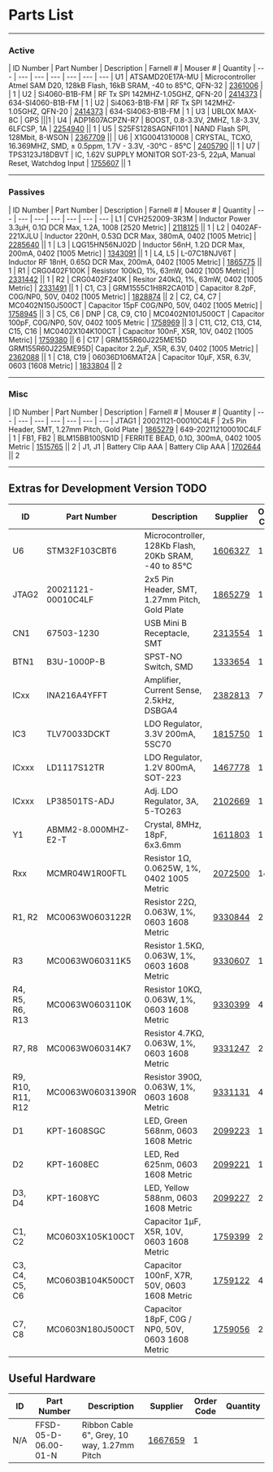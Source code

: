 # Parts List

----
### Active

| ID Number  | Part Number | Description | Farnell # | Mouser # | Quantity
| --- | --- | --- | --- | --- | --- | ---
| U1 | ATSAMD20E17A-MU | Microcontroller Atmel SAM D20, 128kB Flash, 16kB SRAM, -40 to 85°C, QFN-32 | [2361006](http://uk.farnell.com/jsp/search/browse.jsp;jsessionid=0?N=0&Ntk=partnumbers&Ntt=*2361006*) | | 1
| U2 | Si4060-B1B-FM | RF Tx SPI 142MHZ-1.05GHZ, QFN-20 | [2414373](http://uk.farnell.com/jsp/search/browse.jsp;jsessionid=0?N=0&Ntk=partnumbers&Ntt=*2414373*) | 634-SI4060-B1B-FM | 1
| U2 | Si4063-B1B-FM | RF Tx SPI 142MHZ-1.05GHZ, QFN-20 | [2414373](http://uk.farnell.com/jsp/search/browse.jsp;jsessionid=0?N=0&Ntk=partnumbers&Ntt=*2414373*) | 634-SI4063-B1B-FM | 1
| U3 | UBLOX MAX-8C | GPS |||1
| U4 | ADP1607ACPZN-R7 | BOOST, 0.8-3.3V, 2MHZ, 1.8-3.3V, 6LFCSP, 1A | [2254940](http://uk.farnell.com/jsp/search/browse.jsp;jsessionid=0?N=0&Ntk=partnumbers&Ntt=*2254940*) || 1
| U5 | S25FS128SAGNFI101 | NAND Flash SPI, 128Mbit, 8-WSON | [2367709](http://uk.farnell.com/jsp/search/browse.jsp;jsessionid=0?N=0&Ntk=partnumbers&Ntt=*2367709*) ||
| U6 | X1G0041310008 | CRYSTAL, TCXO, 16.369MHZ, SMD, ± 0.5ppm, 1.7V - 3.3V, -30°C - 85°C | [2405790](http://uk.farnell.com/jsp/search/browse.jsp;jsessionid=0?N=0&Ntk=partnumbers&Ntt=*2405790*) || 1
| U7 | TPS3123J18DBVT | IC, 1.62V SUPPLY MONITOR SOT-23-5, 22µA, Manual Reset, Watchdog Input | [1755607](http://uk.farnell.com/jsp/search/browse.jsp;jsessionid=0?N=0&Ntk=partnumbers&Ntt=*1755607*) || 1

----

### Passives

| ID Number | Part Number | Description | Farnell # | Mouser # | Quantity
| --- | --- | --- | --- | --- | --- | ---
| L1 | CVH252009-3R3M | Inductor Power 3.3µH, 0.1Ω DCR Max, 1.2A, 1008 [2520 Metric] | [2118125](http://uk.farnell.com/jsp/search/browse.jsp;jsessionid=0?N=0&Ntk=partnumbers&Ntt=*2118125*) || 1
| L2 | 0402AF-221XJLU | Inductor 220nH, 0.53Ω DCR Max, 380mA, 0402 [1005 Metric] | [2285640](http://uk.farnell.com/jsp/search/browse.jsp;jsessionid=0?N=0&Ntk=partnumbers&Ntt=*2285640*) || 1
| L3 | LQG15HN56NJ02D | Inductor 56nH, 1.2Ω DCR Max, 200mA, 0402 [1005 Metric] | [1343091](http://uk.farnell.com/jsp/search/browse.jsp;jsessionid=0?N=0&Ntk=partnumbers&Ntt=*1343091*) || 1
| L4, L5 | L-07C18NJV6T | Inductor RF 18nH, 0.65Ω DCR Max, 200mA, 0402 [1005 Metric] | [1865775](http://uk.farnell.com/jsp/search/browse.jsp;jsessionid=0?N=0&Ntk=partnumbers&Ntt=*1865775*) || 1
| R1 | CRG0402F100K | Resistor 100kΩ, 1%, 63mW, 0402 [1005 Metric] | [2331442](http://uk.farnell.com/jsp/search/browse.jsp;jsessionid=0?N=0&Ntk=partnumbers&Ntt=*2331442*) || 1
| R2 | CRG0402F240K | Resitor 240kΩ, 1%, 63mW, 0402 [1005 Metric] | [2331491](http://uk.farnell.com/jsp/search/browse.jsp;jsessionid=0?N=0&Ntk=partnumbers&Ntt=*2331491*) || 1
| C1, C3 | GRM1555C1H8R2CA01D | Capacitor 8.2pF, C0G/NP0, 50V, 0402 [1005 Metric] | [1828874](http://uk.farnell.com/jsp/search/browse.jsp;jsessionid=0?N=0&Ntk=partnumbers&Ntt=*1828874*) || 2
| C2, C4, C7 | MC0402N150J500CT | Capacitor 15pF C0G/NP0, 50V, 0402 [1005 Metric] | [1758945](http://uk.farnell.com/jsp/search/browse.jsp;jsessionid=0?N=0&Ntk=partnumbers&Ntt=*1758945*) || 3
| C5, C6 | DNP
| C8, C9, C10 | MC0402N101J500CT | Capacitor 100pF, C0G/NP0, 50V, 0402 1005 Metric | [1758969](http://uk.farnell.com/jsp/search/browse.jsp;jsessionid=0?N=0&Ntk=partnumbers&Ntt=*1758969*) || 3
| C11, C12, C13, C14, C15, C16 | MC0402X104K100CT | Capacitor 100nF, X5R, 10V, 0402 [1005 Metric] | [1759380](http://uk.farnell.com/jsp/search/browse.jsp;jsessionid=0?N=0&Ntk=partnumbers&Ntt=*1759380*) || 6
| C17 | GRM155R60J225ME15D GRM155R60J225ME95D| Capacitor 2.2µF, X5R, 6.3V, 0402 [1005 Metric] | [2362088](http://uk.farnell.com/jsp/search/browse.jsp;jsessionid=0?N=0&Ntk=partnumbers&Ntt=*2362088*) || 1
| C18, C19 | 06036D106MAT2A | Capacitor 10µF, X5R, 6.3V, 0603 [1608 Metric] | [1833804](http://uk.farnell.com/jsp/search/browse.jsp;jsessionid=0?N=0&Ntk=partnumbers&Ntt=*1833804*) || 2

----

### Misc

| ID Number | Part Number | Description | Farnell # | Mouser # | Quantity
| --- | --- | --- | --- | --- | --- | ---
| JTAG1 | 20021121-00010C4LF | 2x5 Pin Header, SMT, 1.27mm Pitch, Gold Plate | [1865279](http://uk.farnell.com/jsp/search/browse.jsp;jsessionid=0?N=0&Ntk=partnumbers&Ntt=*1865279*) | 649-202112100010C4LF | 1
| FB1, FB2 | BLM15BB100SN1D | FERRITE BEAD, 0.1Ω, 300mA, 0402 1005 Metric | [1515765](http://uk.farnell.com/jsp/search/browse.jsp;jsessionid=0?N=0&Ntk=partnumbers&Ntt=*1515765*) || 2
| J1, J1 | Battery Clip AAA | Battery Clip AAA | [1702644](http://uk.farnell.com/jsp/search/browse.jsp;jsessionid=0?N=0&Ntk=partnumbers&Ntt=*1702644*) || 2

----
## Extras for Development Version TODO

| ID | Part Number | Description | Supplier | Order Code | Quantity | Notes
| --- | --- | --- | --- | --- | --- | ---
| U6 | STM32F103CBT6 | Microcontroller, 128Kb Flash, 20Kb SRAM, -40 to 85°C | [1606327](http://uk.farnell.com/jsp/search/browse.jsp;jsessionid=0?N=0&Ntk=partnumbers&Ntt=*1606327*) | 1
| JTAG2 | 20021121-00010C4LF | 2x5 Pin Header, SMT, 1.27mm Pitch, Gold Plate | [1865279](http://uk.farnell.com/jsp/search/browse.jsp;jsessionid=0?N=0&Ntk=partnumbers&Ntt=*1865279*) | 1
| CN1 | 67503-1230 | USB Mini B Receptacle, SMT | [2313554](http://uk.farnell.com/jsp/search/browse.jsp;jsessionid=0?N=0&Ntk=partnumbers&Ntt=*2313554*) | 1
| BTN1 | B3U-1000P-B | SPST-NO Switch, SMD | [1333654](http://uk.farnell.com/jsp/search/browse.jsp;jsessionid=0?N=0&Ntk=partnumbers&Ntt=*1333654*) | 1
| ICxx | INA216A4YFFT | Amplifier, Current Sense, 2.5kHz, DSBGA4 | [2382813](http://uk.farnell.com/jsp/search/browse.jsp;jsessionid=0?N=0&Ntk=partnumbers&Ntt=*2382813*) | 7
| IC3 | TLV70033DCKT | LDO Regulator, 3.3V 200mA, 5SC70 | [1815750](http://uk.farnell.com/jsp/search/browse.jsp;jsessionid=0?N=0&Ntk=partnumbers&Ntt=*1815750*) | 1
| ICxxx | LD1117S12TR | LDO Regulator, 1.2V 800mA, SOT-223 | [1467778](http://uk.farnell.com/jsp/search/browse.jsp;jsessionid=0?N=0&Ntk=partnumbers&Ntt=*1467778*) | 1
| ICxxx | LP38501TS-ADJ | Adj. LDO Regulator, 3A, 5-TO263 | [2102669](http://uk.farnell.com/jsp/search/browse.jsp;jsessionid=0?N=0&Ntk=partnumbers&Ntt=*2102669*) | 1
| Y1 | ABMM2-8.000MHZ-E2-T | Crystal, 8MHz, 18pF, 6x3.6mm | [1611803](http://uk.farnell.com/jsp/search/browse.jsp;jsessionid=0?N=0&Ntk=partnumbers&Ntt=*1611803*) | 1
| Rxx |  MCMR04W1R00FTL | Resistor 1Ω, 0.0625W, 1%, 0402 1005 Metric | [2072500](http://uk.farnell.com/jsp/search/browse.jsp;jsessionid=0?N=0&Ntk=partnumbers&Ntt=*2072500*) | 14
| R1, R2 | MC0063W0603122R | Resistor 22Ω, 0.063W, 1%, 0603 1608 Metric | [9330844](http://uk.farnell.com/jsp/search/browse.jsp;jsessionid=0?N=0&Ntk=partnumbers&Ntt=*9330844*) | 2
| R3 | MC0063W060311K5 | Resistor 1.5KΩ, 0.063W, 1%, 0603 1608 Metric | [9330607](http://uk.farnell.com/jsp/search/browse.jsp;jsessionid=0?N=0&Ntk=partnumbers&Ntt=*9330607*) | 1
| R4, R5, R6, R13 | MC0063W0603110K | Resistor 10KΩ, 0.063W, 1%, 0603 1608 Metric | [9330399](http://uk.farnell.com/jsp/search/browse.jsp;jsessionid=0?N=0&Ntk=partnumbers&Ntt=*9330399*) | 4
| R7, R8 | MC0063W060314K7 | Resistor 4.7KΩ, 0.063W, 1%, 0603 1608 Metric | [9331247](http://uk.farnell.com/jsp/search/browse.jsp;jsessionid=0?N=0&Ntk=partnumbers&Ntt=*9331247*) | 2
| R9, R10, R11, R12 | MC0063W06031390R | Resistor 390Ω, 0.063W, 1%, 0603 1608 Metric | [9331131](http://uk.farnell.com/jsp/search/browse.jsp;jsessionid=0?N=0&Ntk=partnumbers&Ntt=*9331131*) | 4
| D1 | KPT-1608SGC | LED, Green 568nm, 0603 1608 Metric | [2099223](http://uk.farnell.com/jsp/search/browse.jsp;jsessionid=0?N=0&Ntk=partnumbers&Ntt=*2099223*) | 1
| D2 | KPT-1608EC | LED, Red 625nm, 0603 1608 Metric | [2099221](http://uk.farnell.com/jsp/search/browse.jsp;jsessionid=0?N=0&Ntk=partnumbers&Ntt=*2099221*) | 1
| D3, D4 | KPT-1608YC | LED, Yellow 588nm, 0603 1608 Metric | [2099227](http://uk.farnell.com/jsp/search/browse.jsp;jsessionid=0?N=0&Ntk=partnumbers&Ntt=*2099227*) | 2
| C1, C2 | MC0603X105K100CT | Capacitor 1µF, X5R, 10V, 0603 1608 Metric | [1759399](http://uk.farnell.com/jsp/search/browse.jsp;jsessionid=0?N=0&Ntk=partnumbers&Ntt=*1759399*) | 2
| C3, C4, C5, C6 | MC0603B104K500CT | Capacitor 100nF, X7R, 50V, 0603 1608 Metric | [1759122](http://uk.farnell.com/jsp/search/browse.jsp;jsessionid=0?N=0&Ntk=partnumbers&Ntt=*1759122*) | 4
| C7, C8 | MC0603N180J500CT | Capacitor 18pF, C0G / NP0, 50V, 0603 1608 Metric | [1759056](http://uk.farnell.com/jsp/search/browse.jsp;jsessionid=0?N=0&Ntk=partnumbers&Ntt=*1759056*) | 2

## Useful Hardware

| ID | Part Number | Description | Supplier | Order Code | Quantity
| --- | --- | --- | --- | --- | ---
| N/A | FFSD-05-D-06.00-01-N | Ribbon Cable 6", Grey, 10 way, 1.27mm Pitch | [1667659](http://uk.farnell.com/jsp/search/browse.jsp;jsessionid=0?N=0&Ntk=partnumbers&Ntt=*1667659*) | 1
